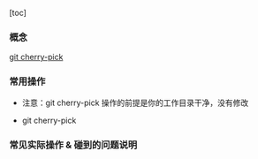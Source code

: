 [toc]

### 概念
[git cherry-pick](https://git-scm.com/docs/git-cherry-pick)

### 常用操作
- 注意：git cherry-pick 操作的前提是你的工作目录干净，没有修改

- git cherry-pick 

### 常见实际操作 & 碰到的问题说明